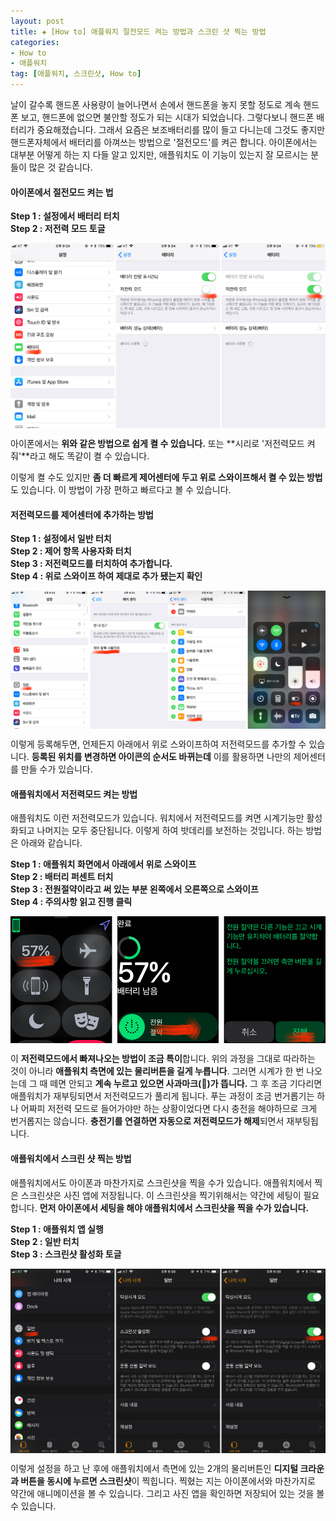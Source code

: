 ```yaml
---  
layout: post  
title: ✚ [How to] 애플워치 절전모드 켜는 방법과 스크린 샷 찍는 방법
categories:
- How to
- 애플워치
tag: [애플워치, 스크린샷, How to]
---  
```

<p class="drop-korean">
날이 갈수록 핸드폰 사용량이 늘어나면서 손에서 핸드폰을 놓지 못할 정도로 계속 핸드폰 보고, 핸드폰에 없으면 불안할 정도가 되는 시대가 되었습니다. 그렇다보니 핸드폰 배터리가 중요해졌습니다. 그래서 요즘은 보조배터리를 많이 들고 다니는데 그것도 좋지만 핸드폰자체에서 배터리를 아껴쓰는 방법으로 '절전모드'를 켜곤 합니다. 아이폰에서는 대부분 어떻게 하는 지 다들 알고 있지만, 애플워치도 이 기능이 있는지 잘 모르시는 분들이 많은 것 같습니다.</p>

#### 아이폰에서 절전모드 켜는 법
**Step 1 : 설정에서 배터리 터치** <br>
**Step 2 : 저전력 모드 토글** <br>
<div class="markdown-image">
<img src="/assets/article_images/2018-07-11-watch/567.jpg" align="middle"/> </div>

아이폰에서는 **위와 같은 방법으로 쉽게 켤 수 있습니다.** 또는 **시리로 '저전력모드 켜줘'**라고 해도 똑같이 켤 수 있습니다.

이렇게 켤 수도 있지만 **좀 더 빠르게 제어센터에 두고 위로 스와이프해서 켤 수 있는 방법**도 있습니다. 이 방법이 가장 편하고 빠르다고 볼 수 있습니다.

#### 저전력모드를 제어센터에 추가하는 방법
**Step 1 : 설정에서 일반 터치** <br>
**Step 2 : 제어 항목 사용자화 터치** <br>
**Step 3 : 저전력모드를 터치하여 추가합니다.** <br>
**Step 4 : 위로 스와이프 하여 제대로 추가 됐는지 확인** <br>
<div class="markdown-image">
<img src="/assets/article_images/2018-07-11-watch/1234.jpg" align="middle"/></div>

이렇게 등록해두면, 언제든지 아래에서 위로 스와이프하여 저전력모드를 추가할 수 있습니다. **등록된 위치를 변경하면 아이콘의 순서도 바뀌는데** 이를 활용하면 나만의 제어센터를 만들 수가 있습니다.

#### 애플워치에서 저전력모드 켜는 방법
애플워치도 이런 저전력모드가 있습니다. 워치에서 저전력모드를 켜면 시계기능만 활성화되고 나머지는 모두 중단됩니다. 이렇게 하여 밧데리를 보전하는 것입니다. 하는 방법은 아래와 같습니다.

**Step 1 : 애플워치 화면에서 아래에서 위로 스와이프** <br>
**Step 2 : 배터리 퍼센트 터치** <br>
**Step 3 : 전원절약이라고 써 있는 부분 왼쪽에서 오른쪽으로 스와이프** <br>
**Step 4 : 주의사항 읽고 진행 클릭** <br>
<div class="markdown-image">
<img src="/assets/article_images/2018-07-11-watch/121314.jpg" align="middle"/></div>

이 **저전력모드에서 빠져나오는 방법이 조금 특이**합니다. 위의 과정을 그대로 따라하는 것이 아니라 **애플워치 측면에 있는 물리버튼을 길게 누릅니다**. 그러면 시계가 한 번 나오는데 그 때 떼면 안되고 **계속 누르고 있으면 사과마크()가 뜹니다.** 그 후 조금 기다리면 애플워치가 재부팅되면서 저전력모드가 풀리게 됩니다. 푸는 과정이 조금 번거롭기는 하나 어짜피 저전력 모드로 들어가야만 하는 상황이었다면 다시 충전을 해야하므로 크게 번거롭지는 않습니다. **충전기를 연결하면 자동으로 저전력모드가 해제**되면서 재부팅됩니다.

#### 애플워치에서 스크린 샷 찍는 방법
애플워치에서도 아이폰과 마찬가지로 스크린샷을 찍을 수가 있습니다. 애플워치에서 찍은 스크린샷은 사진 앱에 저장됩니다. 이 스크린샷을 찍기위해서는 약간에 세팅이 필요합니다. **먼저 아이폰에서 세팅을 해야 애플워치에서 스크린샷을 찍을 수가 있습니다.**

**Step 1 : 애플워치 앱 실행** <br>
**Step 2 : 일반 터치** <br>
**Step 3 : 스크린샷 활성화 토글** <br>
<div class="markdown-image">
<img src="/assets/article_images/2018-07-11-watch/91011.jpg" align="middle"/></div>

이렇게 설정을 하고 난 후에 애플워치에서  측면에 있는 2개의 물리버튼인 **디지털 크라운과 버튼을 동시에 누르면 스크린샷**이 찍힙니다. 찍혔는 지는 아이폰에서와 마찬가지로 약간에 애니메이션을 볼 수 있습니다. 그리고 사진 앱을 확인하면 저장되어 있는 것을 볼 수 있습니다.
